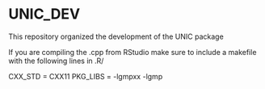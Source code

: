 # UNIC_DEV

This repository organized the development of the UNIC package


If you are compiling the .cpp from RStudio make sure to include a makefile with the following lines in .R/

CXX_STD = CXX11
PKG_LIBS = -lgmpxx -lgmp